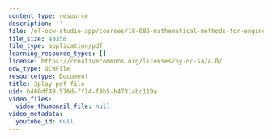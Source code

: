 ```yaml
---
content_type: resource
description: ''
file: /ol-ocw-studio-app/courses/18-086-mathematical-methods-for-engineers-ii-spring-2006/b460df40576dff14f8b5b47314bc119a_sleOqiMUTXE.pdf
file_size: 49358
file_type: application/pdf
learning_resource_types: []
license: https://creativecommons.org/licenses/by-nc-sa/4.0/
ocw_type: OCWFile
resourcetype: Document
title: 3play pdf file
uid: b460df40-576d-ff14-f8b5-b47314bc119a
video_files:
  video_thumbnail_file: null
video_metadata:
  youtube_id: null
---
```

